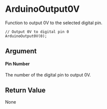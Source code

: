 # ArduinoOutput0V

Function to output 0V to the selected digital pin.


```
// Output 0V to digital pin 0
ArduinoOutput0V(0);
```

## Argument

#### Pin Number

The number of the digital pin to output 0V.

## Return Value

None